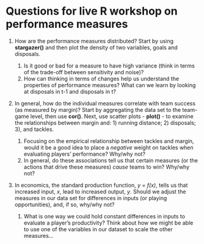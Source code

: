# Questions for live R workshop on performance measures

1. How are the performance measures distributed? Start by using **stargazer()** and then plot the density of two variables, goals and disposals.
	1. Is it good or bad for a measure to have high variance (think in terms of the trade-off between sensitivity and noise)?
	2. How can thinking in terms of changes help us understand the properties of performance measures? What can we learn by looking at disposals in t-1 and disposals in t?


2. In general, how do the individual measures correlate with team success (as measured by margin)? Start by aggregating the data set to the team-game level, then use **cor()**. Next, use scatter plots - **plot()** - to examine the relationships between margin and: 1) running distance; 2) disposals; 3), and tackles.
	1. Focusing on the empirical relationship between tackles and margin, would it be a good idea to place a *negative* weight on tackles when evaluating players’ performance? Why/why not?
	2. In general, do these associations tell us that certain measures (or the actions that drive these measures) *cause* teams to win? Why/why not?

3. In economics, the standard production function, *y = f(x)*, tells us that increased input, *x*, lead to increased output, *y*. Should we adjust the measures in our data set for differences in inputs (or playing opportunities), and, if so, why/why not?
	1. What is one way we could hold constant differences in inputs to evaluate a player’s productivity? Think about how we might be able to use one of the variables in our dataset to scale the other measures... 

 

